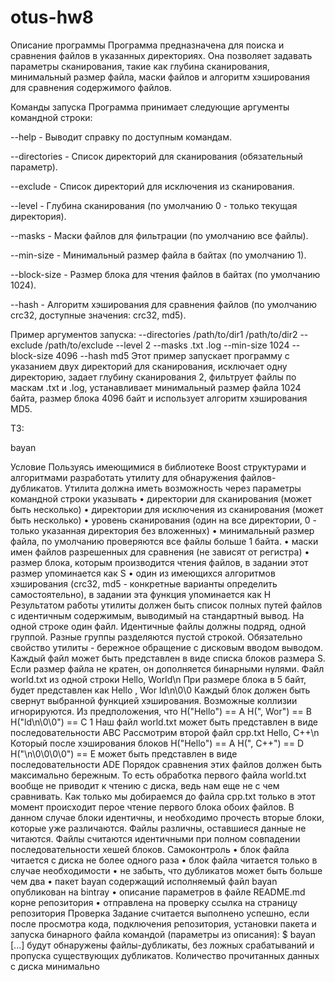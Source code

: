 # otus-hw8

Описание программы
Программа предназначена для поиска и сравнения файлов в указанных директориях. Она позволяет задавать параметры сканирования, такие как глубина сканирования, минимальный размер файла, маски файлов и алгоритм хэширования для сравнения содержимого файлов.

Команды запуска
Программа принимает следующие аргументы командной строки:

--help - Выводит справку по доступным командам.

--directories - Список директорий для сканирования (обязательный параметр).

--exclude - Список директорий для исключения из сканирования.

--level - Глубина сканирования (по умолчанию 0 - только текущая директория).

--masks - Маски файлов для фильтрации (по умолчанию все файлы).

--min-size - Минимальный размер файла в байтах (по умолчанию 1).

--block-size - Размер блока для чтения файлов в байтах (по умолчанию 1024).

--hash - Алгоритм хэширования для сравнения файлов (по умолчанию crc32, доступные значения: crc32, md5).

Пример аргументов запуска:
--directories /path/to/dir1 /path/to/dir2 --exclude /path/to/exclude --level 2 --masks .txt .log --min-size 1024 --block-size 4096 --hash md5
Этот пример запускает программу с указанием двух директорий для сканирования, исключает одну директорию, задает глубину сканирования 2, фильтрует файлы по маскам .txt и .log, устанавливает минимальный размер файла 1024 байта, размер блока 4096 байт и использует алгоритм хэширования MD5.

ТЗ:

bayan

Условие
Пользуясь имеющимися в библиотеке Boost структурами и алгоритмами
разработать утилиту для обнаружения файлов-дубликатов.
Утилита должна иметь возможность через параметры командной строки
указывать
• директории для сканирования (может быть несколько)
• директории для исключения из сканирования (может быть несколько)
• уровень сканирования (один на все директории, 0 - только указанная
директория без вложенных)
• минимальный размер файла, по умолчанию проверяются все файлы
больше 1 байта.
• маски имен файлов разрешенных для сравнения (не зависят от
регистра)
• размер блока, которым производится чтения файлов, в задании этот
размер упоминается как S
• один из имеющихся алгоритмов хэширования (crc32, md5 -
конкретные варианты определить самостоятельно), в задании
эта функция упоминается как H
Результатом работы утилиты должен быть список полных путей файлов
с идентичным содержимым, выводимый на стандартный вывод. На одной
строке один файл. Идентичные файлы должны подряд, одной группой.
Разные группы разделяются пустой строкой.
Обязательно свойство утилиты - бережное обращение с дисковым вводом
выводом. Каждый файл может быть представлен в виде списка блоков
размера S. Если размер файла не кратен, он дополняется бинарными
нулями.
Файл world.txt из одной строки
Hello, World\n
При размере блока в 5 байт, будет представлен как
Hello
, Wor
ld\n\0\0
Каждый блок должен быть свернут выбранной функцией хэширования.
Возможные коллизии игнорируются. Из предположения, что
H("Hello") == A
H(", Wor") == B
H("ld\n\0\0") == C
1
Наш файл world.txt может быть представлен в виде последовательности
ABC
Рассмотрим второй файл cpp.txt
Hello, C++\n
Который после хэширования блоков
H("Hello") == A
H(", C++") == D
H("\n\0\0\0\0") == E
может быть представлен в виде последовательности ADE
Порядок сравнения этих файлов должен быть максимально бережным. То
есть обработка первого файла world.txt вообще не приводит к чтению с
диска, ведь нам еще не с чем сравнивать. Как только мы добираемся до
файла cpp.txt только в этот момент происходит перое чтение первого блока
обоих файлов. В данном случае блоки идентичны, и необходимо прочесть
вторые блоки, которые уже различаются. Файлы различны, оставшиеся
данные не читаются.
Файлы считаются идентичными при полном совпадении последовательности
хешей блоков.
Самоконтроль
• блок файла читается с диска не более одного раза
• блок файла читается только в случае необходимости
• не забыть, что дубликатов может быть больше чем два
• пакет bayan содержащий исполняемый файл bayan опубликован на
bintray
• описание параметров в файле README.md корне репозитория
• отправлена на проверку ссылка на страницу репозитория
Проверка
Задание считается выполнено успешно, если после просмотра кода,
подключения репозитория, установки пакета и запуска бинарного файла
командой (параметры из описания):
$ bayan [...]
будут обнаружены файлы-дубликаты, без ложных срабатываний и
пропуска существующих дубликатов.
Количество прочитанных данных с диска минимально